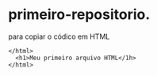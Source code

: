 # primeiro-repositorio.

para copiar o códico em HTML 
```
</html>
  <h1>Meu primeiro arquivo HTML</1h>
</html>
```
